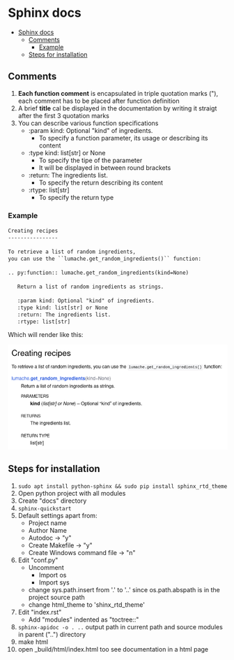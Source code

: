 # Sphinx docs

- [Sphinx docs](#sphinx-docs)
  - [Comments](#comments)
    - [Example](#example)
  - [Steps for installation](#steps-for-installation)

## Comments

1. **Each function comment** is encapsulated in triple quotation marks ("), each comment has to be placed after function definition
2. A brief **title** cal be displayed in the documentation by writing it straigt after the first 3 quotation marks
3. You can describe various function specifications
   - :param kind: Optional "kind" of ingredients.
     - To specify a function parameter, its usage or describing its content
   - :type kind: list[str] or None
     - To specify the tipe of the parameter
     - It will be displayed in between round brackets
   - :return: The ingredients list.
     - To specify the return describing its content
   - :rtype: list[str]
     - To specify the return type

### Example

```text
Creating recipes
----------------

To retrieve a list of random ingredients,
you can use the ``lumache.get_random_ingredients()`` function:

.. py:function:: lumache.get_random_ingredients(kind=None)

   Return a list of random ingredients as strings.

   :param kind: Optional "kind" of ingredients.
   :type kind: list[str] or None
   :return: The ingredients list.
   :rtype: list[str]
```

Which will render like this:

![renderExample][lumache_example]

## Steps for installation

1. `sudo apt install python-sphinx && sudo pip install sphinx_rtd_theme`
2. Open python project with all modules
3. Create "docs" directory
4. `sphinx-quickstart`
5. Default settings apart from:
   - Project name
   - Author Name
   - Autodoc -> "y"
   - Create Makefile -> "y"
   - Create Windows command file -> "n"
6. Edit "conf.py"
   - Uncomment
     - Import os
     - Import sys
   - change sys.path.insert from '.' to '..' since os.path.abspath is in the project source path
   - change html_theme to 'shinx_rtd_theme'
7. Edit "index.rst"
   - Add "modules" indented as "toctree::"
8. `sphinx-apidoc -o . ..` output path in current path and source modules in parent ("..") directory
9. make html
10. open _build/html/index.html too see documentation in a html page

[lumache_example]: ./lumache-py-function.png
